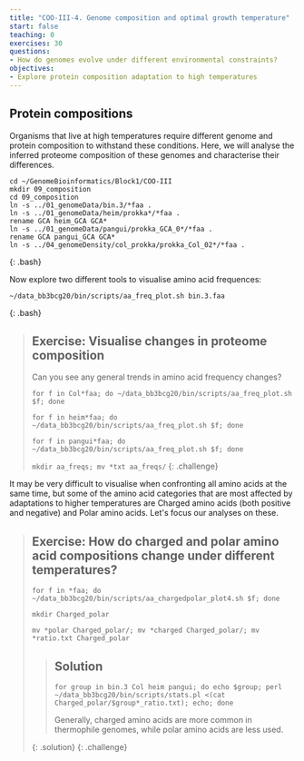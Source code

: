 ```yaml
---
title: "COO-III-4. Genome composition and optimal growth temperature"
start: false
teaching: 0
exercises: 30
questions:
- How do genomes evolve under different environmental constraints?
objectives:
- Explore protein composition adaptation to high temperatures 
---
```




## Protein compositions

Organisms that live at high temperatures require different genome and protein composition to withstand these conditions. Here, we will
analyse the inferred proteome composition of these genomes and characterise their differences.

~~~
cd ~/GenomeBioinformatics/Block1/COO-III
mkdir 09_composition
cd 09_composition
ln -s ../01_genomeData/bin.3/*faa .
ln -s ../01_genomeData/heim/prokka*/*faa .
rename GCA heim_GCA GCA*
ln -s ../01_genomeData/pangui/prokka_GCA_0*/*faa .
rename GCA pangui_GCA GCA*
ln -s ../04_genomeDensity/col_prokka/prokka_Col_02*/*faa .
~~~
{: .bash}

Now explore two different tools to visualise amino acid frequences:
~~~
~/data_bb3bcg20/bin/scripts/aa_freq_plot.sh bin.3.faa
~~~
{: .bash}

> ## Exercise: Visualise changes in proteome composition
>
> Can you see any general trends in amino acid frequency changes?
>
> `for f in Col*faa; do ~/data_bb3bcg20/bin/scripts/aa_freq_plot.sh $f; done`
>
> `for f in heim*faa; do ~/data_bb3bcg20/bin/scripts/aa_freq_plot.sh $f; done`
>
> `for f in pangui*faa; do ~/data_bb3bcg20/bin/scripts/aa_freq_plot.sh $f; done`
>
> `mkdir aa_freqs; mv *txt aa_freqs/`
{: .challenge}

It may be very difficult to visualise when confronting all amino acids at the same time, but some of the amino acid categories 
that are most affected by adaptations to higher temperatures are Charged amino acids (both positive and negative) and Polar
amino acids. Let's focus our analyses on these.

> ## Exercise: How do charged and polar amino acid compositions change under different temperatures?
>
> `for f in *faa; do ~/data_bb3bcg20/bin/scripts/aa_chargedpolar_plot4.sh $f; done`
>
> `mkdir Charged_polar`
>
> `mv *polar Charged_polar/; mv *charged Charged_polar/; mv *ratio.txt Charged_polar`
> 
>> ## Solution
>>
>> `for group in bin.3 Col heim pangui; do echo $group; perl ~/data_bb3bcg20/bin/scripts/stats.pl <(cat Charged_polar/$group*_ratio.txt); echo; done`
>>
>> Generally, charged amino acids are more common in thermophile genomes, while polar amino acids are less used.
>> 
> {: .solution}
{: .challenge}


